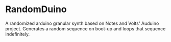 # RandomDuino

A randomized arduino granular synth based on Notes and Volts' Auduino project. Generates a random sequence on boot-up and loops that sequence indefinitely.


